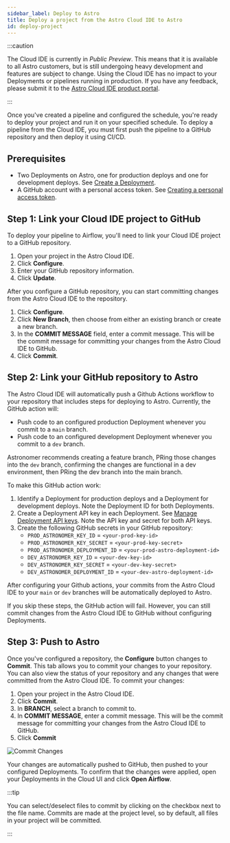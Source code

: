 ```yaml
---
sidebar_label: Deploy to Astro
title: Deploy a project from the Astro Cloud IDE to Astro
id: deploy-project
---
```


:::caution

<!-- id to make it easier to remove: cloud-ide-preview-banner -->

The Cloud IDE is currently in _Public Preview_. This means that it is available to all Astro customers, but is still undergoing heavy development and features are subject to change. Using the Cloud IDE has no impact to your Deployments or pipelines running in production. If you have any feedback, please submit it to the [Astro Cloud IDE product portal](https://portal.productboard.com/75k8qmuqjacnrrnef446fggj).

:::

Once you've created a pipeline and configured the schedule, you're ready to deploy your project and run it on your specified schedule. To deploy a pipeline from the Cloud IDE, you must first push the pipeline to a GitHub repository and then deploy it using CI/CD.

## Prerequisites

- Two Deployments on Astro, one for production deploys and one for development deploys. See [Create a Deployment](/astro/create-deployment.md).
- A GitHub account with a personal access token. See [Creating a personal access token](https://docs.github.com/en/authentication/keeping-your-account-and-data-secure/creating-a-personal-access-token).

## Step 1: Link your Cloud IDE project to GitHub

To deploy your pipeline to Airflow, you'll need to link your Cloud IDE project to a GitHub repository.

1. Open your project in the Astro Cloud IDE. 
2. Click **Configure**.
3. Enter your GitHub repository information.
4. Click **Update**. 

After you configure a GitHub repository, you can start committing changes from the Astro Cloud IDE to the repository.

1. Click **Configure**.
2. Click **New Branch**, then choose from either an existing branch or create a new branch.
3. In the **COMMIT MESSAGE** field, enter a commit message. This will be the commit message for committing your changes from the Astro Cloud IDE to GitHub.
4. Click **Commit**.

## Step 2: Link your GitHub repository to Astro

The Astro Cloud IDE will automatically push a Github Actions workflow to your repository that includes steps for deploying to Astro. Currently, the GitHub action will:

- Push code to an configured production Deployment whenever you commit to a `main` branch.
- Push code to an configured development Deployment whenever you commit to a `dev` branch.

Astronomer recommends creating a feature branch, PRing those changes into the `dev` branch, confirming the changes are functional in a dev environment, then PRing the dev branch into the main branch.

To make this GitHub action work: 

1. Identify a Deployment for production deploys and a Deployment for development deploys. Note the Deployment ID for both Deployments.
2. Create a Deployment API key in each Deployment. See [Manage Deployment API keys](api-keys.md). Note the API key and secret for both API keys.
3. Create the following GitHub secrets in your GitHub repository: 
    - `PROD_ASTRONOMER_KEY_ID` = `<your-prod-key-id>`
    - `PROD_ASTRONOMER_KEY_SECRET` = `<your-prod-key-secret>`
    - `PROD_ASTRONOMER_DEPLOYMENT_ID` = `<your-prod-astro-deployment-id>`
    - `DEV_ASTRONOMER_KEY_ID` = `<your-dev-key-id>`
    - `DEV_ASTRONOMER_KEY_SECRET` = `<your-dev-key-secret>`
    - `DEV_ASTRONOMER_DEPLOYMENT_ID` = `<your-dev-astro-deployment-id>`

After configuring your Github actions, your commits from the Astro Cloud IDE to your `main` or `dev` branches will be automatically deployed to Astro.

If you skip these steps, the GitHub action will fail. However, you can still commit changes from the Astro Cloud IDE to GitHub without configuring Deployments. 


## Step 3: Push to Astro

Once you've configured a repository, the **Configure** button changes to **Commit**. This tab allows you to commit your changes to your repository. You can also view the status of your repository and any changes that were committed from the Astro Cloud IDE. To commit your changes:

1. Open your project in the Astro Cloud IDE. 
2. Click **Commit**.
3. In **BRANCH**, select a branch to commit to.
4. In **COMMIT MESSAGE**, enter a commit message. This will be the commit message for committing your changes from the Astro Cloud IDE to GitHub.
5. Click **Commit**

![Commit Changes](/img/cloud-ide/commit.png)

Your changes are automatically pushed to GitHub, then pushed to your configured Deployments. To confirm that the changes were applied, open your Deployments in the Cloud UI and click **Open Airflow**. 
   
:::tip

You can select/deselect files to commit by clicking on the checkbox next to the file name. Commits are made at the project level, so by default, all files in your project will be committed.

:::

